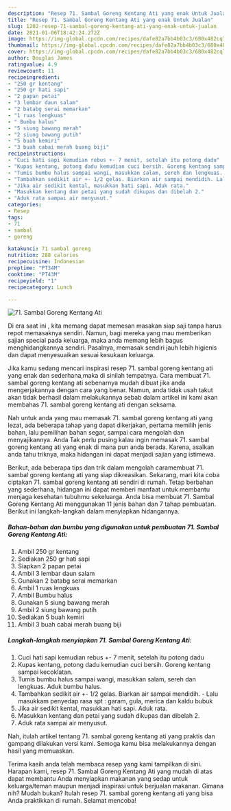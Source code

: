 ```yaml
---
description: "Resep 71. Sambal Goreng Kentang Ati yang enak Untuk Jualan"
title: "Resep 71. Sambal Goreng Kentang Ati yang enak Untuk Jualan"
slug: 1202-resep-71-sambal-goreng-kentang-ati-yang-enak-untuk-jualan
date: 2021-01-06T18:42:24.272Z
image: https://img-global.cpcdn.com/recipes/dafe82a7bb4b03c3/680x482cq70/71-sambal-goreng-kentang-ati-foto-resep-utama.jpg
thumbnail: https://img-global.cpcdn.com/recipes/dafe82a7bb4b03c3/680x482cq70/71-sambal-goreng-kentang-ati-foto-resep-utama.jpg
cover: https://img-global.cpcdn.com/recipes/dafe82a7bb4b03c3/680x482cq70/71-sambal-goreng-kentang-ati-foto-resep-utama.jpg
author: Douglas James
ratingvalue: 4.9
reviewcount: 11
recipeingredient:
- "250 gr kentang"
- "250 gr hati sapi"
- "2 papan petai"
- "3 lembar daun salam"
- "2 batabg serai memarkan"
- "1 ruas lengkuas"
- " Bumbu halus"
- "5 siung bawang merah"
- "2 siung bawang putih"
- "5 buah kemiri"
- "3 buah cabai merah buang biji"
recipeinstructions:
- "Cuci hati sapi kemudian rebus +- 7 menit, setelah itu potong dadu"
- "Kupas kentang, potong dadu kemudian cuci bersih. Goreng kentang sampai kecoklatan."
- "Tumis bumbu halus sampai wangi, masukkan salam, sereh dan lengkuas. Aduk bumbu halus."
- "Tambahkan sedikit air +- 1/2 gelas. Biarkan air sampai mendidih. Lalu masukkam penyedap rasa spt : garam, gula, merica dan kaldu bubuk"
- "Jika air sedikit kental, masukkan hati sapi. Aduk rata."
- "Masukkan kentang dan petai yang sudah dikupas dan dibelah 2."
- "Aduk rata sampai air menyusut."
categories:
- Resep
tags:
- 71
- sambal
- goreng

katakunci: 71 sambal goreng 
nutrition: 288 calories
recipecuisine: Indonesian
preptime: "PT34M"
cooktime: "PT43M"
recipeyield: "1"
recipecategory: Lunch

---
```



![71. Sambal Goreng Kentang Ati](https://img-global.cpcdn.com/recipes/dafe82a7bb4b03c3/680x482cq70/71-sambal-goreng-kentang-ati-foto-resep-utama.jpg)

Di era  saat ini , kita memang dapat memesan masakan siap saji tanpa harus repot memasaknya sendiri. Namun, bagi mereka yang mau memberikan sajian special pada keluarga, maka anda memang lebih bagus menghidangkannya sendiri. Pasalnya, memasak sendiri jauh lebih higienis dan dapat menyesuaikan sesuai kesukaan keluarga.

Jika kamu sedang mencari inspirasi resep 71. sambal goreng kentang ati yang enak dan sederhana,maka di sinilah tempatnya. Cara membuat 71. sambal goreng kentang ati  sebenarnya mudah dibuat jika anda mengerjakannya dengan cara yang benar. Namun, anda tidak usah takut akan tidak berhasil dalam melakukannya 
sebab dalam artikel ini kami akan membahas 71. sambal goreng kentang ati dengan seksama.  



Nah untuk anda yang mau memasak 71. sambal goreng kentang ati yang lezat, ada beberapa tahap yang dapat dikerjakan, pertama memilih jenis bahan, lalu pemilihan bahan segar, sampai cara mengolah dan menyajikannya. Anda Tak perlu pusing kalau ingin memasak 71. sambal goreng kentang ati yang enak di mana pun anda berada. Karena, asalkan anda  tahu triknya, maka hidangan ini dapat menjadi sajian yang istimewa.

Berikut, ada beberapa tips dan trik dalam mengolah caramembuat 71. sambal goreng kentang ati yang siap dikreasikan. Sekarang, mari kita coba ciptakan 71. sambal goreng kentang ati sendiri di rumah. Tetap berbahan yang sederhana, hidangan ini dapat memberi manfaat untuk membantu menjaga kesehatan tubuhmu sekeluarga. Anda bisa membuat 71. Sambal Goreng Kentang Ati menggunakan 11 jenis bahan dan 7 tahap pembuatan. Berikut ini langkah-langkah dalam menyiapkan hidangannya.

<!--inarticleads1-->

##### Bahan-bahan dan bumbu yang digunakan untuk pembuatan 71. Sambal Goreng Kentang Ati:

1. Ambil 250 gr kentang
1. Sediakan 250 gr hati sapi
1. Siapkan 2 papan petai
1. Ambil 3 lembar daun salam
1. Gunakan 2 batabg serai memarkan
1. Ambil 1 ruas lengkuas
1. Ambil  Bumbu halus
1. Gunakan 5 siung bawang merah
1. Ambil 2 siung bawang putih
1. Sediakan 5 buah kemiri
1. Ambil 3 buah cabai merah buang biji




<!--inarticleads2-->

##### Langkah-langkah menyiapkan 71. Sambal Goreng Kentang Ati:

1. Cuci hati sapi kemudian rebus +- 7 menit, setelah itu potong dadu
1. Kupas kentang, potong dadu kemudian cuci bersih. Goreng kentang sampai kecoklatan.
1. Tumis bumbu halus sampai wangi, masukkan salam, sereh dan lengkuas. Aduk bumbu halus.
1. Tambahkan sedikit air +- 1/2 gelas. Biarkan air sampai mendidih. - Lalu masukkam penyedap rasa spt : garam, gula, merica dan kaldu bubuk
1. Jika air sedikit kental, masukkan hati sapi. Aduk rata.
1. Masukkan kentang dan petai yang sudah dikupas dan dibelah 2.
1. Aduk rata sampai air menyusut.




Nah, itulah artikel tentang  71. sambal goreng kentang ati  yang praktis dan gampang dilakukan versi kami. Semoga kamu bisa melakukannya dengan hasil yang memuaskan. 

Terima kasih anda telah membaca resep yang kami tampilkan di sini. Harapan kami, resep  71. Sambal Goreng Kentang Ati yang mudah di atas dapat membantu Anda menyiapkan makanan yang sedap untuk keluarga/teman maupun menjadi inspirasi untuk berjualan makanan. Gimana nih? Mudah bukan? Itulah resep 71. sambal goreng kentang ati yang bisa Anda praktikkan di rumah. Selamat mencoba!

